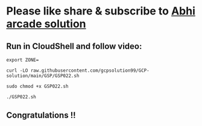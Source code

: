 # Please like share & subscribe to [Abhi arcade solution](http://www.youtube.com/@Abhi_Arcade_Solution)

## Run in CloudShell and follow video:

```
export ZONE=
```
```
curl -LO raw.githubusercontent.com/gcpsolution99/GCP-solution/main/GSP/GSP022.sh

sudo chmod +x GSP022.sh

./GSP022.sh
```

## Congratulations !!

